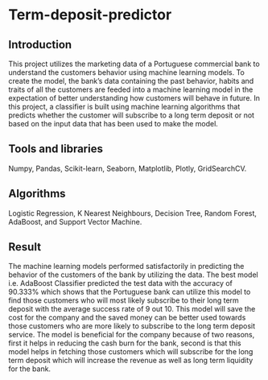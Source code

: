 # Term-deposit-predictor

## Introduction
This project utilizes the marketing data of a Portuguese commercial bank to understand the customers behavior using machine learning models. To create the model, the bank’s data containing the past behavior, habits and traits of all the customers are feeded into a machine learning model in the expectation of better understanding how customers will behave in future. In this project, a classifier is built using machine learning algorithms that predicts whether the customer will subscribe to a long term deposit or not based on the input data that has been used to make the model.

## Tools and libraries 
Numpy, Pandas, Scikit-learn, Seaborn, Matplotlib, Plotly, GridSearchCV.

## Algorithms
Logistic Regression, K Nearest Neighbours, Decision Tree, Random Forest, AdaBoost, and Support Vector Machine.

## Result
The machine learning models performed satisfactorily in predicting the behavior of the customers of the bank by utilizing the data. The best model i.e. AdaBoost Classifier predicted the test data with the accuracy of 90.333% which shows that the Portuguese bank can utilize this model to find those customers who will most likely subscribe to their long term deposit with the average success rate of 9 out 10. This model will save the cost for the company and the saved money can be better used towards those customers who are more likely to subscribe to the long term deposit service. The model is beneficial for the company because of two reasons, first it helps in reducing the cash burn for the bank, second is that this model helps in fetching those customers which will subscribe for the long term deposit which will increase the revenue as well as long term liquidity for the bank.
